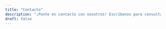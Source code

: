```yaml
---
title: "Contacto"
description: "¡Ponte en contacto con nosotros! Escríbenos para consultas, soporte o comentarios."
draft: false
---
```

